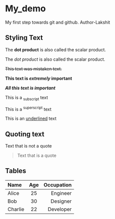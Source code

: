 # My_demo
My first step towards git and github.
Author-Lakshit 

## Styling Text
 
The **dot product** is also called the scalar product.

The _dot product_ is also called the scalar product.

~~This text was mistaken text.~~

**This text is _extremely_ important**

***All this text is important***

This is a <sub>subscript</sub> text

This is a <sup>superscript</sup> text

This is an <ins>underlined</ins> text

## Quoting text

Text that is not a quote

> Text that is a quote

## Tables

| Name     | Age | Occupation  |
| :---     |:---:|      ---:   |
| Alice    | 25  | Engineer    |
| Bob      | 30  | Designer    |
| Charlie  | 22  | Developer   |

